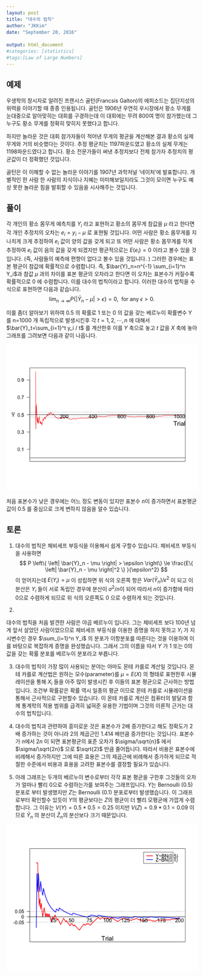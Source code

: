 ```yaml
---
layout: post 
title: "대수의 법칙"
author: "JKKim"
date: "September 20, 2016"

output: html_document
#categories: [statistics]
#tags:[Law of Large Numbers]
---
```


## 예제 


우생학의 창시자로 알려진 프랜시스 골턴(Francsis Galton)의 에피소드는 집단지성의 위력을 이야기할 때 종종 인용됩니다. 골턴은 1906년 우연히 우시장에서 황소 무게를 눈대중으로 알아맞히는 대회를 구경하는데 이 대회에는 무려 800여 명이 참가했는데 그 누구도 황소 무게를 정확히 맞히지 못했다고 합니다.

하지만 놀라운 것은 대회 참가자들이 적어낸 무게의 평균을 계산해본 결과 황소의 실제무게와 거의 비슷했다는 것이다. 추정 평균치는 1197파운드였고 황소의 실제 무게는 1198파운드였다고 합니다. 황소 전문가들이 써낸 추정치보다 전체 참가자 추정치의 평균값이 더 정확했던 것입니다.

골턴은 이 이해할 수 없는 놀라운 이야기를 1907년 과학저널 ‘네이처’에 발표합니다. 개별적인 한 사람 한 사람의 지식이나 지혜는 미미해보일지라도 그것이 모이면 누구도 예상 못한 놀라운 힘을 발휘할 수 있음을 시사해주는 것입니다.


## 풀이  

각 개인의 황소 몸무게 예측치를 $Y_i$ 라고 표현하고 황소의 몸무게 참값을 $\mu$ 라고 한다면 각 개인 추정치의 오차는 $e_i = y_i - \mu$ 로 표현될 것입니다. 어떤 사람은 황소 몸무게를 지나치게 크게 추정하여 $e_i$ 값이 양의 값을 갖게 되고 또 어떤 사람은 황소 몸무게를 작게 추정하여 $e_i$ 값이 음의 값을 갖게 되겠지만 평균적으로는 $E(e_i)=0$ 이라고 볼수 있을 것입니다. (즉, 사람들의 예측에 편향이 없다고 볼수 있을 것입니다. ) 그러한 경우에는 표본 평균이 참값에 확률적으로 수렴합니다. 
즉, $\bar{Y}_n=n^{-1} \sum_{i=1}^n Y_i$과 참값 $\mu$ 과의 차이를 표본 평균의 오차라고 한다면 이 오차는 표본수가 커질수록 확률적으로 0 에 수렴합니다. 이를 대수의 법칙이라고 합니다. 이러한 대수의 법칙을 수식으로 표현하면 다음과 같습니다. 
$$ \lim_{n \rightarrow \infty} P \left\{ \left| \bar{Y}_n - \mu \right| > \epsilon  \right\} = 0 ,  \  \  \mbox{for any }\epsilon >0. $$



이를 좀더 알아보기 위하여 0.5 의 확률로 1 또는 0 의 값을 갖는 베르누이 확률변수 Y 를 n=1000 개 독립적으로  발생시킨후 각 $t=1,2, \cdots, n$ 에 대해서 $\bar{Y}_t=\sum_{i=1}^t y_i / t$ 를 계산한후 이를 $Y$ 축으로 놓고 $t$ 값을 $X$ 축에 놓아 그래프를 그려보면 다음과 같이 나옵니다. 


![](rplot02.png)

처음 표본수가 낮은 경우에는 어느 정도 변동이 있지만 표본수 $n$이 증가하면서 표본평균 값이 0.5 를 중심으로 크게 변하지 않음을 알수 있습니다. 



## 토론

1. 대수의 법칙은 체비세프 부등식을 이용해서 쉽게 구할수 있습니다. 체비세프 부등식을 사용하면 
$$ P \left\{ \left| \bar{Y}_n - \mu \right| > \epsilon  \right\} \le \frac{E\{ \left| \bar{Y}_n - \mu \right|^2 \}  }{\epsilon^2}
$$
이 얻어지는데 $E(Y_i)=\mu$ 이 성립하면 위 식의 오른쪽 항은 $Var ( \bar{Y}_n)/ \epsilon^2$ 이 되고  이 분산은 $Y_i$ 들이 서로 독립인 경우에 분산이 $\sigma^2/n$이 되어 따라서 $n$이 증가함에 따라 0으로 수렴하게 되므로 위 식의 오른쪽도 0 으로 수렴하게 되는 것입니다. 

2. 
대수의 법칙을 처음 발견한 사람은 야곱 베르누이 입니다. 그는 체비세프 보다 100년 넘게 앞서 살았던 사람이었으므로 체비세프 부등식을 이용한 증명을 하지 못하고 $Y_i$ 가 지시변수인 경우 $\sum_{i=1}^n Y_i$ 의 분포가 이항분포를 따른다는 것을 이용하여  이를 바탕으로 복잡하게 증명을 완성했습니다. 그래서 그의 이름을 따서 $Y$ 가 1 또는 0의 값을 갖는 확률 분포를 베르누이 분포라고 부릅니다. 




3. 대수의 법칙이 가장 많이 사용되는 분야는 아마도 몬테 카를로 계산일 것입니다. 몬테 카를로 계산법은  원하는 모수(parameter)를 $\mu = E(X)$ 의 형태로 표현한후 시뮬레이션을 통해 $X_i$ 들을 아주 많이 발생시킨 후 이들의 표본 평균으로 근사하는 방법입니다. 조건부 확률같은 확률 역시 일종의 평균 이므로 몬테 카를로 시뮬레이션을 통해서 근사적으로 구현할수 있습니다. 이 몬테 카를로 계산은 컴퓨터의 발달과 함께 통계학의 적용 범위를 급격히 넓혀준 유용한 기법이며 그것의 이론적 근거는 대수의 법칙입니다. 




4. 대수의 법칙과 관련하여 흥미로운 것은 표본수가 2배 증가한다고 해도 정확도가 2배 증가하는 것이 아니라 2의 제곱근인 1.414 배만큼 증가한다는 것입니다. 표본수가 $n$에서 $2n$ 이 되면 표본평균의 표준  오차가 $\sigma/\sqrt{n}$ 에서 $\sigma/\sqrt{2n}$ 으로 $\sqrt{2}$ 만큼 줄어듭니다. 따라서 비용은 표본수에 비례해서 증가하지만 그에 따른 효용은 그의 제곱근에 비례해서 증가하게 되므로 적절한 수준에서 비용과 효용을 고려한 표본수를 결정할 필요가 있습니다. 

5. 아래 그래프는 두개의 베르누이 변수로부터 각각 표본 평균을 구한후 그것들의 오차가 얼마나 빨리 0으로 수렴하는가를 보여주는 그래프입니다. $Y$는 Bernoulli (0.5) 분포로 부터 발생했지만 $Z$는 Bernoulli (0.1) 분포로부터 발생했습니다. 이 그래프로부터 확인할수 있듯이 $Y$의 평균보다는 $Z$의 평균이 더 빨리 모평균에 가깝게 수렴합니다. 그 이유는 $V(Y)=0.5 *0.5=0.25$ 이지만 $V(Z)=0.9*0.1=0.09$ 이므로 $\bar{Y}_n$ 의 분산이 $\bar{Z}_n$의 분산보다 크기 때문입니다. 




![](rplot03.png)











